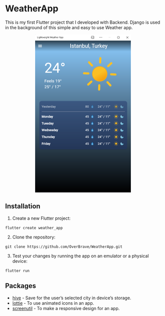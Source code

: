 # WeatherApp

This is my first Flutter project that I developed with Backend.
Django is used in the background of this simple and easy to use Weather app.

<div align="center">
    <img src="./assets/WeatherAppSS.png" height="512"/>
  </div>

## Installation

1. Create a new Flutter project:
```
flutter create weather_app
```

2. Clone the repository:
```
git clone https://github.com/OverBrave/WeatherApp.git
```

3. Test your changes by running the app on an emulator or a physical device:
```
flutter run
```

## Packages

- [hive](https://pub.dev/packages/hive) - Save for the user’s selected city in device’s storage.
- [lottie](https://pub.dev/packages/lottie) - To use animated icons in an app.
- [screenutil](https://pub.dev/packages/flutter_screenutil) - To make a responsive design for an app.
